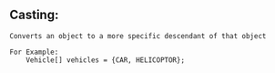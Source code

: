 ## Casting:
    Converts an object to a more specific descendant of that object 

    For Example:
        Vehicle[] vehicles = {CAR, HELICOPTOR};
